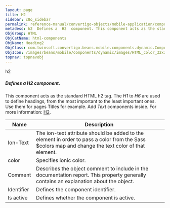 ```yaml
---
layout: page
title: H2
sidebar: c8o_sidebar
permalink: reference-manual/convertigo-objects/mobile-application/components/html-components/h2/
metadesc: h2  Defines a  H2  component. This component acts as the standard HTML h2 tag. The  H1  to  H6  are used to define headings, from the most important t
ObjGroup: HTML
ObjCatName: html-components
ObjName: Heading2
ObjClass: com.twinsoft.convertigo.beans.mobile.components.dynamic.ComponentManager$1
ObjIcon: /images/beans/mobile/components/dynamic/images/HTML_color_32x32.png
topnav: topnavobj
---
```

h2
##### Defines a <i>H2</i> component.
This component acts as the standard HTML h2 tag.
The <i>H1</i> to <i>H6</i> are used to define headings, from the most important to the least important ones.
Use them for pages Titles for example. Add <i>Text</i> components inside.
 For more information: <a href='https://www.w3schools.com/tags/tag_hn.asp' target='_blank'>H2</a>.

Name | Description 
--- | ---
Ion-Text | The ion-text attribute should be added to the element in order to pass a color from the Sass $colors map and change the text color of that element.
color | Specifies ionic color.
Comment | Describes the object comment to include in the documentation report.  This property generally contains an explanation about the object. 
Identifier | Defines the component identifier.  
Is active | Defines whether the component is active. 

